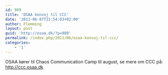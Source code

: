 ```yaml
---
id: 989
title: 'OSAA konvoj til CCC'
date: '2011-06-07T21:54:03+02:00'
author: Flemming
layout: post
guid: 'http://osaa.dk/?p=989'
permalink: /index.php/2011/06/osaa-konvoj-til-ccc/
categories:
    - '1'
---
```


OSAA kører til Chaos Communication Camp til august, se mere om CCC på: <http://ccc.osaa.dk>